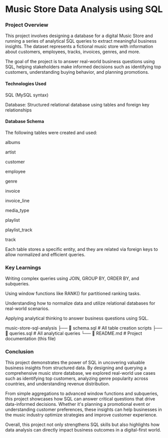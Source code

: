 # Music Store Data Analysis using SQL

### Project Overview
This project involves designing a database for a digital Music Store and running a series of analytical SQL queries to extract meaningful business insights. The dataset represents a fictional music store with information about customers, employees, tracks, invoices, genres, and more.

The goal of the project is to answer real-world business questions using SQL, helping stakeholders make informed decisions such as identifying top customers, understanding buying behavior, and planning promotions.

#### Technologies Used
SQL (MySQL syntax)

Database: Structured relational database using tables and foreign key relationships

#### Database Schema
The following tables were created and used:

albums

artist

customer

employee

genre

invoice

invoice_line

media_type

playlist

playlist_track

track

Each table stores a specific entity, and they are related via foreign keys to allow normalized and efficient queries.


### Key Learnings
Writing complex queries using JOIN, GROUP BY, ORDER BY, and subqueries.

Using window functions like RANK() for partitioned ranking tasks.

Understanding how to normalize data and utilize relational databases for real-world scenarios.

Applying analytical thinking to answer business questions using SQL.

music-store-sql-analysis
├── 📄 schema.sql            # All table creation scripts
├── 📄 queries.sql           # All analytical queries
└── 📄 README.md             # Project documentation (this file)

### Conclusion
This project demonstrates the power of SQL in uncovering valuable business insights from structured data. By designing and querying a comprehensive music store database, we explored real-world use cases such as identifying top customers, analyzing genre popularity across countries, and understanding revenue distribution.

From simple aggregations to advanced window functions and subqueries, this project showcases how SQL can answer critical questions that drive data-informed decisions. Whether it's planning a promotional event or understanding customer preferences, these insights can help businesses in the music industry optimize strategies and improve customer experience.

Overall, this project not only strengthens SQL skills but also highlights how data analysis can directly impact business outcomes in a digital-first world.
